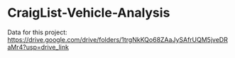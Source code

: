 # CraigList-Vehicle-Analysis

Data for this project:
https://drive.google.com/drive/folders/1trgNkKQo68ZAaJySAfrUQM5jveDRaMr4?usp=drive_link
